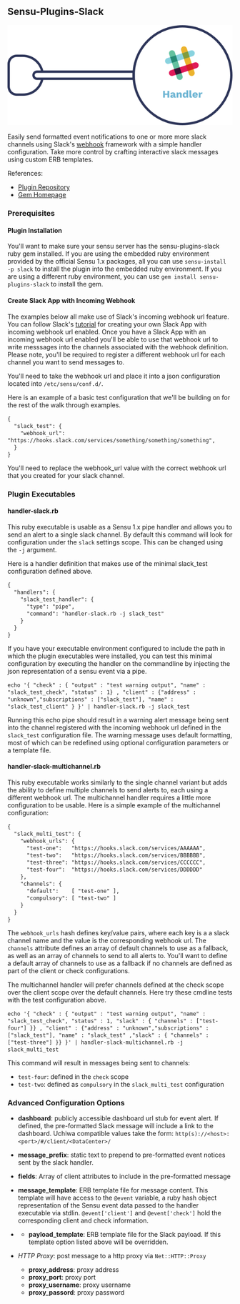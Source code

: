 ## Sensu-Plugins-Slack

![Alt text](images/slack_handler.png)

Easily send formatted event notifications to one or more more slack channels using Slack's [webhook](https://api.slack.com/incoming-webhooks) framework with a simple handler configuration. Take more control by crafting interactive slack messages using custom ERB templates.

References:

* [Plugin Repository](https://github.com/sensu-plugins/sensu-plugins-slack/)
* [Gem Homepage](https://rubygems.org/gems/sensu-plugins-slack)

### Prerequisites

#### Plugin Installation
You'll want to make sure your sensu server has the sensu-plugins-slack ruby gem installed. If you are using the embedded ruby environment provided by the official Sensu 1.x packages, all you can use `sensu-install -p slack` to install the plugin into the embedded ruby  environment.  If you are using a different ruby environment, you can use `gem install sensu-plugins-slack` to install the gem.

#### Create Slack App with Incoming Webhook
The examples below all make use of Slack's incoming webhook url feature. You can follow Slack's [tutorial](https://api.slack.com/incoming-webhooks) for creating your own Slack App with incoming webhook url enabled. Once you have a Slack App with an incoming webhook url enabled you'll be able to use that webhook url to write messsages into the channels associated with the webhook definition. Please note, you'll be required to register a different webhook url for each channel you want to send messages to.

You'll need to take the webhook url and place it into a json configuration located into `/etc/sensu/conf.d/`.

Here is an example of a basic test configuration that we'll be building on for the rest of the walk through examples.
```
{
  "slack_test": {
    "webhook_url": "https://hooks.slack.com/services/something/something/something",
  }
}

```
You'll need to replace the webhook_url value with the correct webhook url that you created for your slack channel.


### Plugin Executables

#### handler-slack.rb
This ruby executable is usable as a Sensu 1.x pipe handler and allows you to send an alert to a single slack channel. By default this command will look for configuration under the `slack` settings scope. This can be changed using the `-j` argument. 


Here is a handler definition that makes use of the minimal slack_test configuration defined above.
```
{
  "handlers": {
    "slack_test_handler": {
      "type": "pipe",
      "command": "handler-slack.rb -j slack_test"
    }
  }
}

```

If you have your executable environment configured to include the path in which the plugin executables were installed, you can test this minimal configuration by executing the handler on the commandline by injecting the json representation of a sensu event via a pipe.

```
echo '{ "check" : { "output" : "test warning output", "name" : "slack_test_check", "status" : 1} , "client" : {"address" : "unknown","subscriptions" : ["slack_test"], "name" : "slack_test_client" } }' | handler-slack.rb -j slack_test
```

Running this echo pipe should result in a warning alert message being sent into the channel registered with the incoming webhook url defined in the `slack_test` configuration file. The warning message uses default formatting, most of which can be redefined using optional configuration parameters or a template file.


#### handler-slack-multichannel.rb
This ruby executable works similarly to the single channel variant but adds the ability to define multiple channels to send alerts to, each using a different webhook url. The multichannel handler requires a little more configuration to be usable.  Here is a simple example of the multichannel configuration:

```
{
  "slack_multi_test": {
    "webhook_urls": {
      "test-one":   "https://hooks.slack.com/services/AAAAAA",
      "test-two":   "https://hooks.slack.com/services/BBBBBB",
      "test-three": "https://hooks.slack.com/services/CCCCCC",
      "test-four":  "https://hooks.slack.com/services/DDDDDD"
    },
    "channels": {
      "default":    [ "test-one" ],
      "compulsory": [ "test-two" ]
    }
  }
}

```
The `webhook_urls` hash defines key/value pairs, where each key is a a slack channel name and the value is the corresponding webhook url. The `channels` attribute defines an array of default channels to use as a fallback, as well as an array of channels to send to all alerts to. You'll want to define a default array of channels to use as a fallback if no channels are defined as part of the client or check configurations.

The multichannel handler will prefer channels defined at the check scope over the client scope over the default channels. Here try these cmdline tests with the test configuration above.

```
echo '{ "check" : { "output" : "test warning output", "name" : "slack_test_check", "status" : 1, "slack" : { "channels" : ["test-four"] }} , "client" : {"address" : "unknown","subscriptions" : ["slack_test"], "name" : "slack_test" ,"slack" : { "channels" : ["test-three"] }} }' | handler-slack-multichannel.rb -j slack_multi_test
```

This command will result in messages being sent to channels:

* `test-four`: defined in the `check` scope
* `test-two`: defined as `compulsory` in the `slack_multi_test` configuration



### Advanced Configuration Options
* **dashboard**: publicly accessible dashboard url stub for event alert. If defined, the pre-formatted Slack message will include a link to the dashboard. Uchiwa compatible values take the form: `http(s)://<host>:<port>/#/client/<DataCenter>/`
* **message_prefix**: static text to prepend to pre-formatted event notices sent by the slack handler. 
* **fields**: Array of client attributes to include in the pre-formatted message
* **message_template**: ERB template file for message content. This template will have access to the `@event` variable, a ruby hash object representation of the Sensu event data passed to the handler executable via stdlin. `@event['client']` and `@event['check']` hold the corresponding client and check information.
* * **payload_template**: ERB template file for the Slack payload. If this template option listed above will be overridden.

* _HTTP Proxy_:  post message to a http proxy via `Net::HTTP::Proxy`
    * **proxy_address**: proxy address 
    * **proxy_port**: proxy port 
    * **proxy_username**: proxy username 
    * **proxy_passord**: proxy password 





